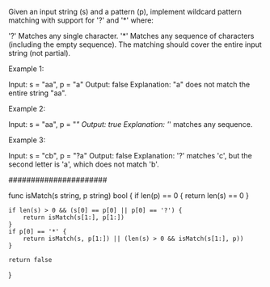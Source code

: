 Given an input string (s) and a pattern (p), implement wildcard pattern matching with support for '?' and '*' where:

'?' Matches any single character.
'*' Matches any sequence of characters (including the empty sequence).
The matching should cover the entire input string (not partial).

Example 1:

Input: s = "aa", p = "a"
Output: false
Explanation: "a" does not match the entire string "aa".

Example 2:

Input: s = "aa", p = "*"
Output: true
Explanation: '*' matches any sequence.

Example 3:

Input: s = "cb", p = "?a"
Output: false
Explanation: '?' matches 'c', but the second letter is 'a', which does not match 'b'.

######################

func isMatch(s string, p string) bool {
    if len(p) == 0 {
        return len(s) == 0
    }

    if len(s) > 0 && (s[0] == p[0] || p[0] == '?') {
        return isMatch(s[1:], p[1:])
    }
    if p[0] == '*' {
        return isMatch(s, p[1:]) || (len(s) > 0 && isMatch(s[1:], p))
    }

    return false
}
